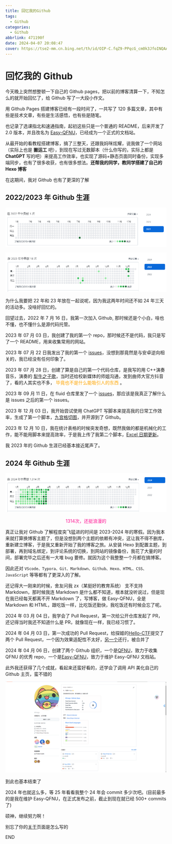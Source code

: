 ```yaml
---
title: 回忆我的Github
tags:
  - Github
categories:
  - Github
abbrlink: 471190f
date: 2024-04-07 20:08:47
cover: https://tse2-mm.cn.bing.net/th/id/OIP-C.fqZ9-PPqcG_cm0k3JfoINQAAAA?rs=1&pid=ImgDetMain
---
```


# 回忆我的 Github

今天晚上突然想整顿一下自己的 Github pages，把以前的博客清算一下，不知怎么的就开始回忆了，给 Github 写了一大段小作文。

用 Github Pages 搭建博客已经有一段时间了，一共写了 120 多篇文章，其中有些是技术文章，有些是生活感悟，也有些是随笔。

也记录了选课指北和速通指南，起初这些只是一个普通的 README，后来开发了 2.0 版本，并且改名为 [Easy-QFNU](https://ezqfnu.w1ndys.top/)，已经成为一个正式的文档站。

从最开始的看教程搭建博客，搞了三整天，还跟我妈咪炫耀，说我做了一个网站（实际上也是 **搬运工** 吧），到现在写过无数脚本（什么你写的，实际上都是 **ChatGPT** 写的吧）来提高工作效率，也实现了源码+静态页面同时备份，实现多端同步，也有了很多收获，也有很多想法。**还帮我的同学，教同学搭建了自己的 Hexo 博客**

在这期间，我对 Github 也有了更深的了解

## 2022/2023 年 Github 生涯

![image-20240407202632474](../img/Github/image-20240407202632474.png)

![image-20240407202707234](../img/Github/image-20240407202707234.png)

为什么我要把 22 年和 23 年放在一起说呢，因为我这两年时间还不如 24 年三天的活动多。没啥好回忆的。

回望过去，2022 年 7 月 16 日，我第一次加入 Github, 那时候还是个小白，啥也不懂，也不懂什么是源代码托管。

2023 年 07 月 03 日，我创建了我的第一个 repo，那时候还不是代码，我只是写了一个 README，用来收集常用的网站。

2023 年 07 月 22 日我发出了我的第一个 [issues](https://github.com/goldze/Anti-Android-KM/issues/7)，没想到那竟然是与安卓逆向相关的，我已经没有任何印象了。

2023 年 07 月 28 日，创建了算是自己的第一个代码仓库，是我写的用 C++演奏音乐，演奏的 [犁牛之子歌](https://github.com/W1ndys/QFNU_music)，当时还给校新媒体的师姐沟通，发到曲师大官方抖音了，看的人其实也不多，<font color=orange> 毕竟也不是什么能吸引人的东西 </font>。

2023 年 09 月 11 日，在 fluid 仓库里发了一个 [issues](https://github.com/fluid-dev/hexo-theme-fluid/issues/1003#/)，那应该是我真正了解什么是 issues 之后的第一个 issues。

2023 年 12 月 03 日，我开始尝试使用 ChatGPT 写脚本来提高我的日常工作效率，生成了第一个脚本，[九宫格切图](https://github.com/W1ndys/1to9-image)，并开源到了 Github。

2023 年 12 月 10 日，我在统计表格的时候突发奇想，既然我做的都是机械化的工作，能不能用脚本来提高效率，于是我上传了我第二个脚本，[Excel 日期更新](https://github.com/W1ndys/Excel-date-update/)。

我 2023 年的 Github 生涯已经基本接近尾声了。

## 2024 年 Github 生涯

![image-20240407203333098](../img/Github/image-20240407203333098.png)

<div style="text-align: center;">
  <span style="color: #FF1493;">1314次，还挺浪漫的</span>
</div>

真正让我对 Github 了解程度突飞猛进的时间是 2023-2024 年的寒假。因为我本来就打算换博客主题了，但是没想到两个主题的依赖有冲突，这让我不得不删库，重新建立博客，于是我又重新开始了我的博客之旅。从安装 Hexo 到配置主题，到部署，再到域名绑定，到评论系统的切换，到网站的镜像备份，我花了大量的时间，部署完毕之后还有一大堆 bug 要修。就因为这个我整整一个月都在搞博客。

因此还对 `VScode、Typora、Git、Markdown、Github、Hexo、HTML、CSS、JavaScript` 等等都有了更深入的了解。

还记得大一刚来的时候，舍友问我 zx（某挺好的教育系统） 支不支持 Markdown，那时候我连 Markdown 是什么都不知道，根本就没听说过，但是现在我已经每天都离不开 Markdown 了，写博客，做 Easy-QFNU，全是 Markdown 和 HTML，跟吃饭一样，比吃饭还勤快，我吃饭还有时候会忘了呢。

2024 年 03 月 04 日，我学会了 Pull Request，第一次给公开仓库发起了 PR，还记得当时我还不知道什么是 PR，就像现在一样，我已经习惯了。

2024 年 04 月 03 日，第一次成功的 Pull Request，给探姬的[Hello-CTF](https://github.com/ProbiusOfficial/Hello-CTF)提交了两个 Pull Request，一个因为效果适配性不太好，[另一个](https://github.com/ProbiusOfficial/Hello-CTF/pull/104)还行，被合并了

2024 年 04 月 06 日，创建了两个 Github 组织，一个是[QFNU](https://github.com/QFNU-Archives)，致力于收集 QFNU 的优秀 repo，一个是[Easy-QFNU](https://github.com/Easy-QFNU)，致力于维护 Easy-QFNU 文档站。

此外我还获得了几个成就，看起来还蛮好看的，还学会了调用 API 美化自己的 Github 主页，蛮不错的

![image-20240407205555472](../img/Github/image-20240407205555472.png)

到此也基本结束了

2024 年也就这么多，等 25 年看看我整个 24 年会 commit 多少次吧。(目前最多的是我在维护 Easy-QFNU，在正式发布之前，截止到现在就已经 500+ commits 了)

硕神，继续努力啊！

别忘了你的[关于](/about/)页面是怎么写的

END
